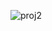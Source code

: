 ![proj2](https://github.com/Visualsof3d/FrontendProjects/assets/112782440/8d645a3e-f5fc-405c-9126-d73adcba3104)
